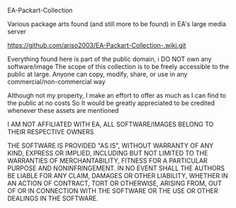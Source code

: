 EA-Packart-Collection

Various package arts found (and still more to be found) in EA's large media server

[https://github.com/ariso2003/EA-Packart-Collection-.wiki.git ](https://github.com/ariso2003/EA-Packart-Collection-/wiki/Packarts)

Everything found here is part of the public domain, i DO NOT own any software/image
The scope of this collection is to be freely accessible to the public at large.
Anyone can copy, modify, share, or use in any commercial/non-commercial way

Although not my property, I make an effort to offer as much as I can find to the public at no costs 
So It would be greatly appreciated to be credited whenever these assets are mentioned   


I AM NOT AFFILIATED WITH EA, ALL SOFTWARE/IMAGES BELONG TO THEIR RESPECTIVE OWNERS 

THE SOFTWARE IS PROVIDED "AS IS", WITHOUT WARRANTY OF ANY KIND,
EXPRESS OR IMPLIED, INCLUDING BUT NOT LIMITED TO THE WARRANTIES OF
MERCHANTABILITY, FITNESS FOR A PARTICULAR PURPOSE AND NONINFRINGEMENT.
IN NO EVENT SHALL THE AUTHORS BE LIABLE FOR ANY CLAIM, DAMAGES OR
OTHER LIABILITY, WHETHER IN AN ACTION OF CONTRACT, TORT OR OTHERWISE,
ARISING FROM, OUT OF OR IN CONNECTION WITH THE SOFTWARE OR THE USE OR
OTHER DEALINGS IN THE SOFTWARE.
